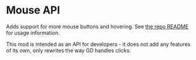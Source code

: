 # Mouse API

Adds support for more mouse buttons and hovering. See [the repo README](https://github.com/geode-sdk/MouseAPI) for usage information.

This mod is intended as an API for developers - it does not add any features of its own, only rewrites the way GD handles clicks.
